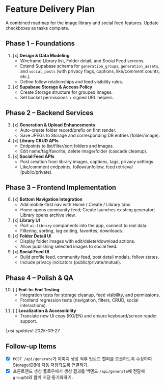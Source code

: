 # Feature Delivery Plan

A combined roadmap for the image library and social feed features. Update checkboxes as tasks complete.

## Phase 1 – Foundations
1. [x] **Design & Data Modeling**
   - Wireframe Library list, Folder detail, and Social Feed screens.
   - Extend Supabase schema for `generation_groups`, `generation_assets`, and `social_posts` (with privacy flags, captions, like/comment counts, etc.).
   - Define follow relationships and feed visibility rules.
2. [x] **Supabase Storage & Access Policy**
   - Create Storage structure for grouped images.
   - Set bucket permissions + signed URL helpers.

## Phase 2 – Backend Services
3. [x] **Generation & Upload Enhancements**
   - Auto-create folder record/prefix on first render.
   - Save JPEGs to Storage and corresponding DB entries (folder/image).
4. [x] **Library CRUD APIs**
   - Endpoints to list/filter/sort folders and images.
   - Edit name/tag/favorite; delete image/folder (cascade cleanup).
5. [x] **Social Feed APIs**
   - Post creation from library images, captions, tags, privacy settings.
   - Like/comment endpoints, follow/unfollow, feed retrieval (public/private).

## Phase 3 – Frontend Implementation
6. [x] **Bottom Navigation Integration**
   - Add mobile-first nav with Home / Create / Library tabs.
   - Home opens community feed; Create launches existing generator; Library opens archive view.
7. [x] **Library UI**
   - Port `ui-library` components into the app, connect to real data.
   - Filtering, sorting, tag editing, favorites, downloads.
8. [x] **Folder Detail UI**
   - Display folder images with edit/delete/download actions.
   - Allow publishing selected images to social feed.
9. [x] **Social Feed UI**
   - Build profile feed, community feed, post detail modals, follow states.
   - Include privacy indicators (public/private/mutual).

## Phase 4 – Polish & QA
10. [ ] **End-to-End Testing**
    - Integration tests for storage cleanup, feed visibility, and permissions.
    - Frontend regression tests (navigation, filters, CRUD, social interactions).
11. [ ] **Localization & Accessibility**
    - Translate new UI copy (KO/EN) and ensure keyboard/screen reader support.

_Last updated: 2025-09-27_

## Follow-up Items
- [x] `POST /api/generate`가 이미지 생성 직후 업로드 헬퍼를 호출하도록 수정하여 Storage/DB에 자동 저장되도록 연결하기.
- [x] 프론트엔드 생성 플로우에서 생성 결과를 백엔드 `/api/generate`에 전달해 `groupId`와 함께 저장·동기화하기.
